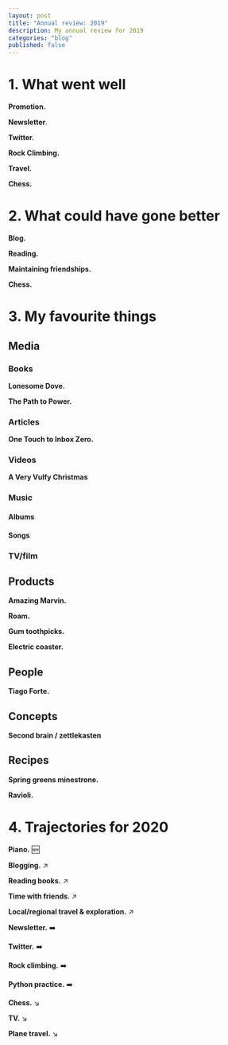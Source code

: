 ```yaml
---
layout: post
title: "Annual review: 2019"
description: My annual review for 2019
categories: "blog"
published: false
---
```


# 1. What went well

**Promotion.**



**Newsletter**.



**Twitter.**



**Rock Climbing.**



**Travel.**



**Chess.**

# 2. What could have gone better

**Blog.**



**Reading.**



**Maintaining friendships.**



**Chess.**


# 3. My favourite things

## Media

### Books

**Lonesome Dove.**

**The Path to Power.**

### Articles

**One Touch to Inbox Zero.**

### Videos

**A Very Vulfy Christmas**

### Music

#### Albums

#### Songs

### TV/film

## Products

**Amazing Marvin.**

**Roam.**

**Gum toothpicks.**

**Electric coaster.**

## People

**Tiago Forte.**

## Concepts

**Second brain / zettlekasten**

## Recipes

**Spring greens minestrone.**

**Ravioli.**

# 4. Trajectories for 2020

**Piano.** 🆕

**Blogging.** ↗️

**Reading books.** ↗️

**Time with friends**. ↗️

**Local/regional travel & exploration.** ↗️

**Newsletter.** ➡️

**Twitter.** ➡️

**Rock climbing.** ➡️

**Python practice.** ➡️

**Chess.** ↘️

**TV.** ↘️

**Plane travel.** ↘️

